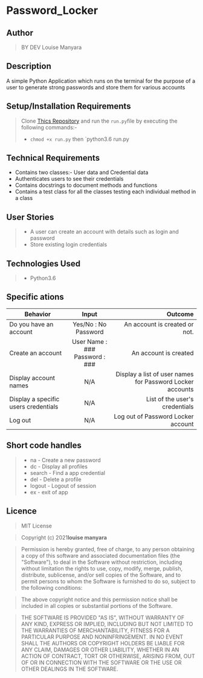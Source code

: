 # Password_Locker
## Author
>BY DEV Louise Manyara

## Description
 A simple Python Application which runs on the terminal for the purpose of a user to generate strong passwords and store them for various accounts

 ## Setup/Installation Requirements

> Clone [Thics Repository](https://github.com/Nasseh123/password-locker.git) and run the `run.py`file by executing the following commands:-
> * `chmod +x run.py` then `python3.6 run.py

## Technical Requirements

* Contains two classes:- User data and Credential data
* Authenticates users to see their credentials
* Contains docstrings to document methods and functions
* Contains a test class for all the classes testing each individual method in a class


## User Stories

> * A user can create an account with details such as login and password
> * Store existing login credentials

## Technologies Used

> * Python3.6

## Specific ations

| Behavior        | Input           | Outcome  |
| ------------- |:-------------:| -----:|
| Do you have an account | Yes/No : No  <br/> Password  | An account is created or not. 
| Create an account | User Name : ### <br/> Password : ### | An account is created |
| Display account names | N/A | Display a list of user names for Password Locker accounts | 
| Display a specific users credentials | N/A | List of the user's credentials | 
| Log out | N/A | Log out of Password Locker account |

## Short code handles

> * na - Create a new password
> * dc - Display all profiles
> * search - Find a app credential
> * del - Delete a profile
> * logout - Logout of session
> * ex - exit of app

## Licence
> MIT License

> Copyright (c) 2021**louise manyara**

> Permission is hereby granted, free of charge, to any person obtaining a copy
of this software and associated documentation files (the "Software"), to deal
in the Software without restriction, including without limitation the rights
to use, copy, modify, merge, publish, distribute, sublicense, and/or sell
copies of the Software, and to permit persons to whom the Software is
furnished to do so, subject to the following conditions:

> The above copyright notice and this permission notice shall be included in all
copies or substantial portions of the Software.

> THE SOFTWARE IS PROVIDED "AS IS", WITHOUT WARRANTY OF ANY KIND, EXPRESS OR
IMPLIED, INCLUDING BUT NOT LIMITED TO THE WARRANTIES OF MERCHANTABILITY,
FITNESS FOR A PARTICULAR PURPOSE AND NONINFRINGEMENT. IN NO EVENT SHALL THE
AUTHORS OR COPYRIGHT HOLDERS BE LIABLE FOR ANY CLAIM, DAMAGES OR OTHER
LIABILITY, WHETHER IN AN ACTION OF CONTRACT, TORT OR OTHERWISE, ARISING FROM,
OUT OF OR IN CONNECTION WITH THE SOFTWARE OR THE USE OR OTHER DEALINGS IN THE
SOFTWARE.

